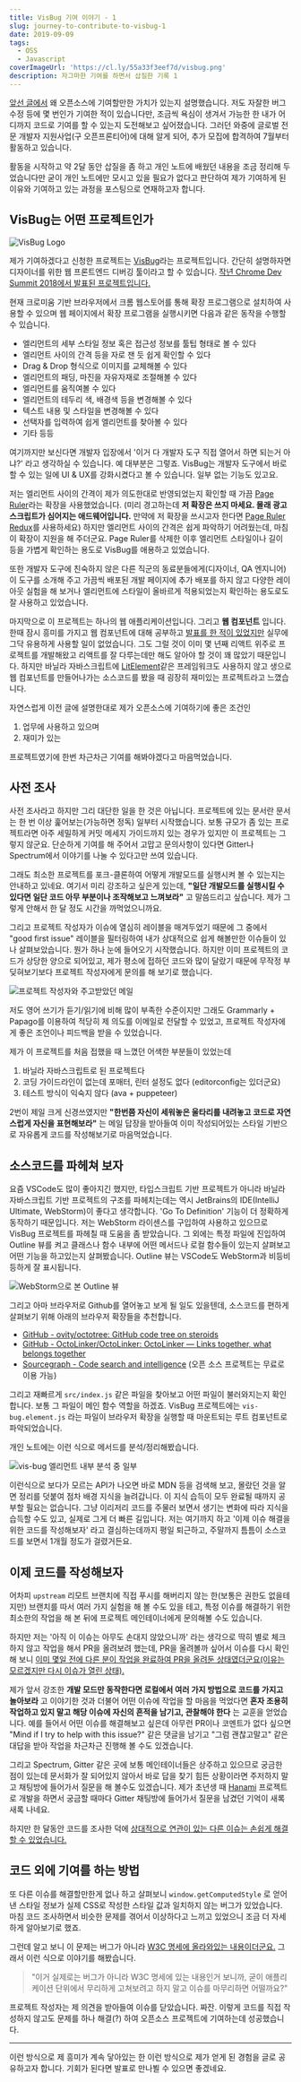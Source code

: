 ```yaml
---
title: VisBug 기여 이야기 - 1
slug: journey-to-contribute-to-visbug-1
date: 2019-09-09
tags:
  - OSS
  - Javascript
coverImageUrl: 'https://cl.ly/55a33f3eef7d/visbug.png'
description: 자그마한 기여를 하면서 삽질한 기록 1
---
```


[앞선 글에서](https://rinae.dev/posts/how-to-contribute-oss) 왜 오픈소스에 기여할만한 가치가 있는지 설명했습니다. 저도 자잘한 버그 수정 등에 몇 번인가 기여한 적이 있습니다만, 조금씩 욕심이 생겨서 가능한 한 내가 어디까지 코드로 기여를 할 수 있는지 도전해보고 싶어졌습니다. 그러던 와중에 글로벌 전문 개발자 지원사업(구 오픈프론티어)에 대해 알게 되어, 추가 모집에 합격하여 7월부터 활동하고 있습니다.

활동을 시작하고 약 2달 동안 삽질을 좀 하고 개인 노트에 배웠던 내용을 조금 정리해 두었습니다만 굳이 개인 노트에만 모시고 있을 필요가 없다고 판단하여 제가 기여하게 된 이유와 기여하고 있는 과정을 포스팅으로 연재하고자 합니다.

## VisBug는 어떤 프로젝트인가

![VisBug Logo](https://cl.ly/55a33f3eef7d/visbug.png)

제가 기여하겠다고 신청한 프로젝트는 [VisBug](https://github.com/GoogleChromeLabs/ProjectVisBug)라는 프로젝트입니다. 간단히 설명하자면 디자이너를 위한 웹 프론트엔드 디버깅 툴이라고 할 수 있습니다. [작년 Chrome Dev Summit 2018에서 발표된 프로젝트입니다.](https://blog.chromium.org/2018/11/chrome-dev-summit-2018-building-faster.html)

현재 크로미움 기반 브라우저에서 크롬 웹스토어를 통해 확장 프로그램으로 설치하여 사용할 수 있으며 웹 페이지에서 확장 프로그램을 실행시키면 다음과 같은 동작을 수행할 수 있습니다.

- 엘리먼트의 세부 스타일 정보 혹은 접근성 정보를 툴팁 형태로 볼 수 있다
- 엘리먼트 사이의 간격 등을 자로 잰 듯 쉽게 확인할 수 있다
- Drag & Drop 형식으로 이미지를 교체해볼 수 있다
- 엘리먼트의 패딩, 마진을 자유자재로 조절해볼 수 있다
- 엘리먼트를 움직여볼 수 있다
- 엘리먼트의 테두리 색, 배경색 등을 변경해볼 수 있다
- 텍스트 내용 및 스타일을 변경해볼 수 있다
- 선택자를 입력하여 쉽게 엘리먼트를 찾아볼 수 있다
- 기타 등등

여기까지만 보신다면 개발자 입장에서 '이거 다 개발자 도구 직접 열어서 하면 되는거 아냐?' 라고 생각하실 수 있습니다. 예 대부분은 그렇죠. VisBug는 개발자 도구에서 바로 할 수 있는 일에 UI & UX를 강화시켰다고 볼 수 있습니다. 일부 없는 기능도 있고요.

저는 엘리먼트 사이의 간격이 제가 의도한대로 반영되었는지 확인할 때 가끔 [Page Ruler](https://chrome.google.com/webstore/detail/page-ruler/emliamioobfffbgcfdchabfibonehkme?hl=en)라는 확장을 사용했었습니다. (미리 경고하는데 **저 확장은 쓰지 마세요. 몰래 광고 스크립트가 심어지는 애드웨어입니다.** 만약에 저 확장을 쓰시고자 한다면 [Page Ruler Redux](https://chrome.google.com/webstore/detail/page-ruler-redux/giejhjebcalaheckengmchjekofhhmal?hl=en)를 사용하세요) 하지만 엘리먼트 사이의 간격은 쉽게 파악하기 어려웠는데, 마침 이 확장이 지원을 해 주더군요. Page Ruler를 삭제한 이후 엘리먼트 스타일이나 길이 등을 가볍게 확인하는 용도로 VisBug를 애용하고 있었습니다.

또한 개발자 도구에 친숙하지 않은 다른 직군의 동료분들에게(디자이너, QA 엔지니어) 이 도구를 소개해 주고 가끔씩 배포된 개발 페이지에 추가 배포를 하지 않고 다양한 레이아웃 실험을 해 보거나 엘리먼트에 스타일이 올바르게 적용되었는지 확인하는 용도로도 잘 사용하고 있었습니다.

마지막으로 이 프로젝트는 하나의 웹 애플리케이션입니다. 그리고 **웹 컴포넌트** 입니다. 한때 잠시 흥미를 가지고 웹 컴포넌트에 대해 공부하고 [발표를 한 적이 있었지만](https://youtu.be/qfp6AGcVnDQ) 실무에 그닥 유용하게 사용할 일이 없었습니다. 그도 그럴 것이 이미 몇 년째 리액트 위주로 프로젝트를 개발해왔고 리액트를 잘 다루는데만 해도 알아야 할 것이 꽤 많았기 때문입니다. 하지만 바닐라 자바스크립트에 [LitElement](https://lit-element.polymer-project.org)같은 프레임워크도 사용하지 않고 생으로 웹 컴포넌트를 만들어나가는 소스코드를 봤을 때 굉장히 재미있는 프로젝트라고 느꼈습니다.

자연스럽게 이전 글에 설명한대로 제가 오픈소스에 기여하기에 좋은 조건인

1. 업무에 사용하고 있으며
2. 재미가 있는

프로젝트였기에 한번 차근차근 기여를 해봐야겠다고 마음먹었습니다.

## 사전 조사

사전 조사라고 하지만 그리 대단한 일을 한 것은 아닙니다. 프로젝트에 있는 문서란 문서는 한 번 이상 훑어보는(가능하면 정독) 일부터 시작했습니다. 보통 규모가 좀 있는 프로젝트라면 아주 세밀하게 커밋 메세지 가이드까지 있는 경우가 있지만 이 프로젝트는 그렇지 않군요. 단순하게 기여를 해 주어서 고맙고 문의사항이 있다면 Gitter나 Spectrum에서 이야기를 나눌 수 있다고만 쓰여 있습니다.

그래도 최소한 프로젝트를 포크-클론하여 어떻게 개발모드를 실행시켜 볼 수 있는지는 안내하고 있네요. 여기서 미리 강조하고 싶은게 있는데, **"일단 개발모드를 실행시킬 수 있다면 일단 코드 아무 부분이나 조작해보고 느껴보라"** 고 말씀드리고 싶습니다. 제가 그렇게 안해서 한 달 정도 시간을 까먹었으니까요.

그리고 프로젝트 작성자가 이슈에 열심히 레이블을 매겨두었기 때문에 그 중에서 "good first issue" 레이블을 필터링하여 내가 상대적으로 쉽게 해볼만한 이슈들이 있나 살펴보았습니다. 뭔가 하나 눈에 들어오기 시작했습니다. 하지만 이미 프로젝트의 코드가 상당한 양으로 되어있고, 제가 평소에 접하던 코드와 많이 달랐기 때문에 무작정 부딪혀보기보다 프로젝트 작성자에게 문의를 해 보기로 했습니다.

![프로젝트 작성자와 주고받았던 메일](./images/2019-09-09_02.png)

저도 영어 쓰기가 듣기/읽기에 비해 많이 부족한 수준이지만 그래도 Grammarly + Papago를 이용하여 적당히 제 의도를 이메일로 전달할 수 있었고, 프로젝트 작성자에게 좋은 조언이나 피드백을 받을 수 있었습니다.

제가 이 프로젝트를 처음 접했을 때 느꼈던 어색한 부분들이 있었는데

1. 바닐라 자바스크립트로 된 프로젝트다
2. 코딩 가이드라인이 없는데 포매터, 린터 설정도 없다 (editorconfig는 있더군요)
3. 테스트 방식이 익숙지 않다 (ava + puppeteer)

2번이 제일 크게 신경쓰였지만 **"한번쯤 자신이 세워놓은 울타리를 내려놓고 코드로 자연스럽게 자신을 표현해보라"** 는 메일 답장을 받아들여 이미 작성되어있는 스타일 기반으로 자유롭게 코드를 작성해보기로 마음먹었습니다.

## 소스코드를 파헤쳐 보자

요즘 VSCode도 많이 좋아지긴 했지만, 타입스크립트 기반 프로젝트가 아니라 바닐라 자바스크립트 기반 프로젝트의 구조를 파헤치는데는 역시 JetBrains의 IDE(IntelliJ Ultimate, WebStorm)이 좋다고 생각합니다. 'Go To Definition' 기능이 더 정확하게 동작하기 때문입니다. 저는 WebStorm 라이센스를 구입하여 사용하고 있으므로 VisBug 프로젝트를 파헤칠 때 도움을 좀 받았습니다. 그 외에는 특정 파일에 진입하여 Outline 뷰를 켜고 클래스나 함수 내부에 어떤 메서드나 로컬 함수들이 있는지 살펴보고 어떤 기능을 하고있는지 살펴봤습니다. Outline 뷰는 VSCode도 WebStorm과 비등비등하게 잘 표시됩니다.

![WebStorm으로 본 Outline 뷰](./images/2019-09-09_03.png)

그리고 아마 브라우저로 Github를 열어놓고 보게 될 일도 있을텐데, 소스코드를 편하게 살펴보기 위해 아래의 브라우저 확장들을 추천합니다.

- [GitHub - ovity/octotree: GitHub code tree on steroids](https://github.com/ovity/octotree)
- [GitHub - OctoLinker/OctoLinker: OctoLinker — Links together, what belongs together](https://github.com/OctoLinker/OctoLinker)
- [Sourcegraph - Code search and intelligence](https://sourcegraph.com/) (오픈 소스 프로젝트는 무료로 이용 가능)

그리고 재빠르게 `src/index.js` 같은 파일을 찾아보고 어떤 파일이 불러와지는지 확인합니다. 보통 그 파일이 메인 함수 역할을 하겠죠. VisBug 프로젝트에는 `vis-bug.element.js` 라는 파일이 브라우저 확장을 실행할 때 마운트되는 루트 컴포넌트로 파악되었습니다.

개인 노트에는 이런 식으로 메서드를 분석/정리해봤습니다.

![vis-bug 엘리먼트 내부 분석 중 일부](./images/2019-09-09_04.png)

이런식으로 보다가 모르는 API가 나오면 바로 MDN 등을 검색해 보고, 몰랐던 것을 알면 정리를 덧붙여 점차 배경 지식을 늘려갑니다. 이 지식 습득이 모두 완료될 때까지 공부할 필요는 없습니다. 그냥 이리저리 코드를 주물러 보면서 생기는 변화에 따라 지식을 습득할 수도 있고, 실제로 그게 더 빠른 길입니다. 저는 여기까지 하고 '이제 이슈 해결을 위한 코드를 작성해보자' 라고 결심하는데까지 평일 퇴근하고, 주말까지 틈틈이 소스코드를 보면서 1개월 정도가 걸렸거든요.

## 이제 코드를 작성해보자

어차피 `upstream` 리모트 브랜치에 직접 푸시를 해버리지 않는 한(보통은 권한도 없을테지만) 브랜치를 따서 여러 가지 실험을 해 볼 수도 있을 테고, 특정 이슈를 해결하기 위한 최소한의 작업을 해 본 뒤에 프로젝트 메인테이너에게 문의해볼 수도 있습니다.

하지만 저는 '아직 이 이슈는 아무도 손대지 않았으니까' 라는 생각으로 딱히 별로 체크하지 않고 작업을 해서 PR을 올려보려 했는데, PR을 올려볼까 싶어서 이슈를 다시 확인해 보니 [이미 몇일 전에 다른 분이 작업을 완료하여 PR을 올려둔 상태였더군요(이유는 모르겠지만 다시 이슈가 열린 상태).](https://github.com/GoogleChromeLabs/ProjectVisBug/issues/36)

제가 앞서 강조한 **개발 모드만 동작한다면 로컬에서 여러 가지 방법으로 코드를 가지고 놀아보라** 고 이야기한 것과 더불어 어떤 이슈에 작업을 할 마음을 먹었다면 **혼자 조용히 작업하고 있지 말고 해당 이슈에 자신의 흔적을 남기고, 관찰해야 한다** 는 교훈을 얻었습니다. 예를 들어서 어떤 이슈를 해결해보고 싶은데 아무런 PR이나 코멘트가 없다 싶으면 "Mind if I try to help with this issue?" 같은 댓글을 남기고 "그럼 괜찮고말고" 같은 대답을 받아 작업을 차근차근 진행해 볼 수도 있겠습니다.

그리고 Spectrum, Gitter 같은 곳에 보통 메인테이너들은 상주하고 있으므로 궁금한 점이 있는데 문서화가 잘 되어있지 않아서 바로 답을 찾기 힘든 상황이라면 주저하지 말고 채팅방에 들어가서 질문을 해 볼수도 있겠습니다. 제가 초년생 때 [Hanami](https://hanamirb.org/) 프로젝트로 개발을 하면서 궁금할 때마다 Gitter 채팅방에 들어가서 질문을 남겼던 기억이 새록새록 나네요.

하지만 한 달동안 코드를 조사한 덕에 [상대적으로 연관이 있는 다른 이슈는 손쉽게 해결할 수 있었습니다.](https://github.com/GoogleChromeLabs/ProjectVisBug/pull/378)

## 코드 외에 기여를 하는 방법

또 다른 이슈를 해결할만한게 없나 하고 살펴보니 `window.getComputedStyle` 로 얻어낸 스타일 정보가 실제 CSS로 작성한 스타일 값과 일치하지 않는 버그가 있었습니다. 마침 코드 조사하면서 비슷한 문제를 겪어서 이상하다고 느끼고 있었으니 조금 더 자세하게 알아보기로 했죠.

그런데 알고 보니 이 문제는 버그가 아니라 [W3C 명세에 올라와있는 내용이더군요.](https://www.w3.org/TR/css-display-3/#transformations) 그래서 이런 식으로 이야기를 해봤습니다.

> "이거 실제로는 버그가 아니라 W3C 명세에 있는 내용인거 보니까, 굳이 애플리케이션 단위에서 무리하게 고쳐보려고 하지 말고 이슈를 마무리하면 어떨까요?"  

프로젝트 작성자는 제 의견을 받아들여 이슈를 닫았습니다. 짜잔. 이렇게 코드를 직접 작성하지 않고도 문제를 하나 해결(?) 하여 오픈소스 프로젝트에 기여하는데 성공했습니다.

- - - -

이런 방식으로 제 흥미가 계속 닿아있는 한 이런 방식으로 제가 얻게 된 경험을 글로 공유하고자 합니다. 기회가 된다면 발표로 만나뵐 수 있으면 좋겠네요.
